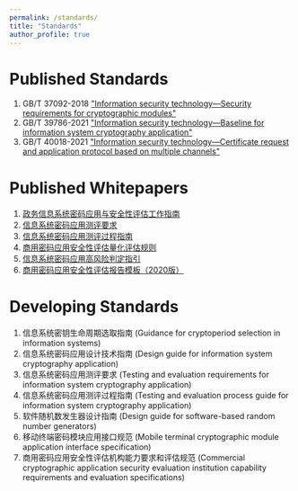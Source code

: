 ```yaml
---
permalink: /standards/
title: "Standards"
author_profile: true
---
```


Published Standards
======
1. GB/T 37092-2018 ["Information security technology—Security requirements for cryptographic modules"](http://openstd.samr.gov.cn/bzgk/gb/newGbInfo?hcno=91CF88FCE66F0F057DED0272AC726657) 
1. GB/T 39786-2021 ["Information security technology—Baseline for information system cryptography application"](http://openstd.samr.gov.cn/bzgk/gb/newGbInfo?hcno=53282C88712CE157043B7A2C590278FC) 
1. GB/T 40018-2021 ["Information security technology—Certificate request and application protocol based on multiple channels"](http://openstd.samr.gov.cn/bzgk/gb/newGbInfo?hcno=BE06BC25AF2EC422E3858B8555E56DAF) 

Published Whitepapers 
======
1. [政务信息系统密码应用与安全性评估工作指南](http://www.gov.cn/xinwen/2020-09/24/content_5546655.htm)
1. [信息系统密码应用测评要求](https://www.oscca.gov.cn/sca/xwdt/2020-12/08/1060792/files/d2f1665e78bb4c658ca06bfaaa16eae1.pdf)
1. [信息系统密码应用测评过程指南](https://www.oscca.gov.cn/sca/xwdt/2020-12/08/1060792/files/f84f69611d764ab8be17ea1be3332b5b.pdf)
1. [商用密码应用安全性评估量化评估规则](https://www.oscca.gov.cn/sca/xwdt/2020-12/08/1060792/files/b3efec60b86b47788c2eee258fd904eb.pdf)
1. [信息系统密码应用高风险判定指引](https://www.oscca.gov.cn/sca/xwdt/2020-12/08/1060792/files/c45eb79325bd44e2a768c90527261d30.pdf)
1. [商用密码应用安全性评估报告模板（2020版）](https://www.oscca.gov.cn/sca/xwdt/2020-12/08/1060792/files/7ff1dcf8091c4f1d88b9353874ab4911.docx)

Developing Standards
======
1. 信息系统密钥生命周期选取指南 (Guidance for cryptoperiod selection in information systems)
1. 信息系统密码应用设计技术指南 (Design guide for information system cryptography application)
1. 信息系统密码应用测评要求 (Testing and evaluation requirements for information system cryptography application)
1. 信息系统密码应用测评过程指南 (Testing and evaluation process guide for information system cryptography application)
1. 软件随机数发生器设计指南 (Design guide for software-based random number generators)
1. 移动终端密码模块应用接口规范 (Mobile terminal cryptographic module application interface specification)
1. 商用密码应用安全性评估机构能力要求和评估规范 (Commercial cryptographic application security evaluation institution capability requirements and evaluation specifications)


